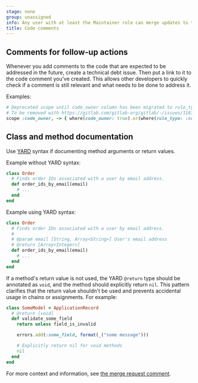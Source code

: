 ```yaml
---
stage: none
group: unassigned
info: Any user with at least the Maintainer role can merge updates to this content. For details, see https://docs.gitlab.com/ee/development/development_processes.html#development-guidelines-review.
title: Code comments
---
```


## Comments for follow-up actions

Whenever you add comments to the code that are expected to be addressed
in the future, create a technical debt issue. Then put a link to it
to the code comment you've created. This allows other developers to quickly
check if a comment is still relevant and what needs to be done to address it.

Examples:

```ruby
# Deprecated scope until code_owner column has been migrated to rule_type.
# To be removed with https://gitlab.com/gitlab-org/gitlab/-/issues/11834.
scope :code_owner, -> { where(code_owner: true).or(where(rule_type: :code_owner)) }
```

## Class and method documentation

Use [YARD](https://yardoc.org/) syntax if documenting method arguments or return values.

Example without YARD syntax:

```ruby
class Order
  # Finds order IDs associated with a user by email address.
  def order_ids_by_email(email)
    # ...
  end
end
```

Example using YARD syntax:

```ruby
class Order
  # Finds order IDs associated with a user by email address.
  #
  # @param email [String, Array<String>] User's email address
  # @return [Array<Integer>]
  def order_ids_by_email(email)
    # ...
  end
end
```

If a method's return value is not used, the YARD `@return` type should be annotated
as `void`, and the method should explicitly return `nil`. This pattern clarifies that
the return value shouldn't be used and prevents accidental usage in chains or assignments.
For example:

```ruby
class SomeModel < ApplicationRecord
  # @return [void]
  def validate_some_field
    return unless field_is_invalid

    errors.add(:some_field, format(_("some message")))

    # Explicitly return nil for void methods
    nil
  end
end
```

For more context and information, see [the merge request comment](https://gitlab.com/gitlab-org/gitlab/-/merge_requests/182979#note_2376631108).

